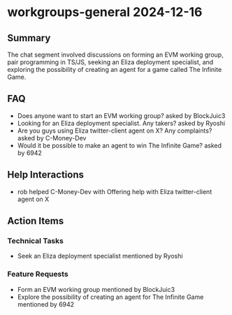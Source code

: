 # workgroups-general 2024-12-16

## Summary
The chat segment involved discussions on forming an EVM working group, pair programming in TS/JS, seeking an Eliza deployment specialist, and exploring the possibility of creating an agent for a game called The Infinite Game.

## FAQ
- Does anyone want to start an EVM working group? asked by BlockJuic3
- Looking for an Eliza deployment specialist. Any takers? asked by Ryoshi
- Are you guys using Eliza twitter-client agent on X? Any complaints? asked by C-Money-Dev
- Would it be possible to make an agent to win The Infinite Game? asked by 6942

## Help Interactions
- rob helped C-Money-Dev with Offering help with Eliza twitter-client agent on X

## Action Items

### Technical Tasks
- Seek an Eliza deployment specialist mentioned by Ryoshi

### Feature Requests
- Form an EVM working group mentioned by BlockJuic3
- Explore the possibility of creating an agent for The Infinite Game mentioned by 6942